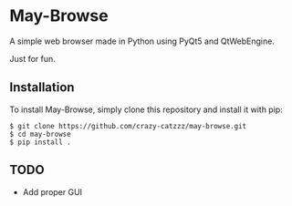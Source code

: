 # May-Browse

A simple web browser made in Python using PyQt5 and QtWebEngine.

Just for fun.

## Installation

To install May-Browse, simply clone this repository and install it with pip:

```
$ git clone https://github.com/crazy-catzzz/may-browse.git
$ cd may-browse
$ pip install .
```

## TODO
- Add proper GUI